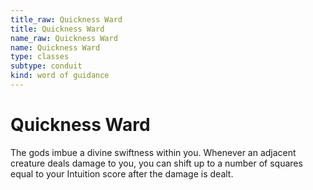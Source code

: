```yaml
---
title_raw: Quickness Ward
title: Quickness Ward
name_raw: Quickness Ward
name: Quickness Ward
type: classes
subtype: conduit
kind: word of guidance
---
```


# Quickness Ward

The gods imbue a divine swiftness within you. Whenever an adjacent creature deals damage to you, you can shift up to a number of squares equal to your Intuition score after the damage is dealt.
